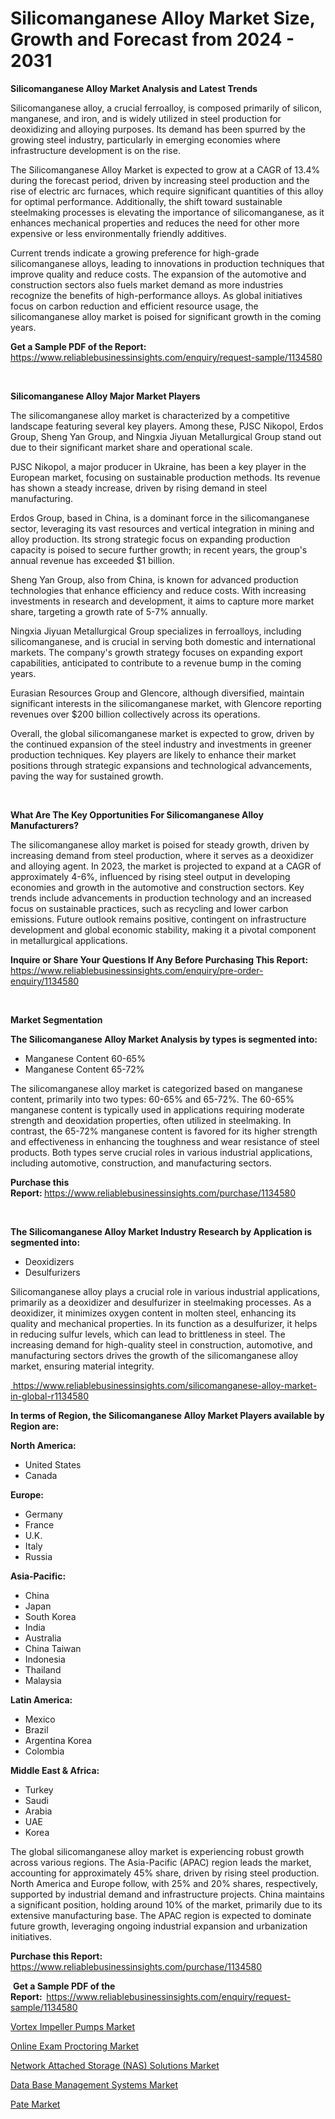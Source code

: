 <p><h1>Silicomanganese Alloy Market Size, Growth and Forecast from 2024 - 2031</h1></p><p><strong>Silicomanganese Alloy Market Analysis and Latest Trends</strong></p>
<p><p>Silicomanganese alloy, a crucial ferroalloy, is composed primarily of silicon, manganese, and iron, and is widely utilized in steel production for deoxidizing and alloying purposes. Its demand has been spurred by the growing steel industry, particularly in emerging economies where infrastructure development is on the rise. </p><p>The Silicomanganese Alloy Market is expected to grow at a CAGR of 13.4% during the forecast period, driven by increasing steel production and the rise of electric arc furnaces, which require significant quantities of this alloy for optimal performance. Additionally, the shift toward sustainable steelmaking processes is elevating the importance of silicomanganese, as it enhances mechanical properties and reduces the need for other more expensive or less environmentally friendly additives.</p><p>Current trends indicate a growing preference for high-grade silicomanganese alloys, leading to innovations in production techniques that improve quality and reduce costs. The expansion of the automotive and construction sectors also fuels market demand as more industries recognize the benefits of high-performance alloys. As global initiatives focus on carbon reduction and efficient resource usage, the silicomanganese alloy market is poised for significant growth in the coming years.</p></p>
<p><strong>Get a Sample PDF of the Report:&nbsp;</strong> <a href="https://www.reliablebusinessinsights.com/enquiry/request-sample/1134580?utm_campaign=1358&utm_medium=2&utm_source=Github&utm_content=ia&utm_term=08102024&utm_id=silicomanganese-alloy">https://www.reliablebusinessinsights.com/enquiry/request-sample/1134580</a></p>
<p>&nbsp;</p>
<p><strong>Silicomanganese Alloy Major Market Players</strong></p>
<p><p>The silicomanganese alloy market is characterized by a competitive landscape featuring several key players. Among these, PJSC Nikopol, Erdos Group, Sheng Yan Group, and Ningxia Jiyuan Metallurgical Group stand out due to their significant market share and operational scale. </p><p>PJSC Nikopol, a major producer in Ukraine, has been a key player in the European market, focusing on sustainable production methods. Its revenue has shown a steady increase, driven by rising demand in steel manufacturing.</p><p>Erdos Group, based in China, is a dominant force in the silicomanganese sector, leveraging its vast resources and vertical integration in mining and alloy production. Its strong strategic focus on expanding production capacity is poised to secure further growth; in recent years, the group's annual revenue has exceeded $1 billion.</p><p>Sheng Yan Group, also from China, is known for advanced production technologies that enhance efficiency and reduce costs. With increasing investments in research and development, it aims to capture more market share, targeting a growth rate of 5-7% annually.</p><p>Ningxia Jiyuan Metallurgical Group specializes in ferroalloys, including silicomanganese, and is crucial in serving both domestic and international markets. The company's growth strategy focuses on expanding export capabilities, anticipated to contribute to a revenue bump in the coming years.</p><p>Eurasian Resources Group and Glencore, although diversified, maintain significant interests in the silicomanganese market, with Glencore reporting revenues over $200 billion collectively across its operations.</p><p>Overall, the global silicomanganese market is expected to grow, driven by the continued expansion of the steel industry and investments in greener production techniques. Key players are likely to enhance their market positions through strategic expansions and technological advancements, paving the way for sustained growth.</p></p>
<p>&nbsp;</p>
<p><strong>What Are The Key Opportunities For Silicomanganese Alloy Manufacturers?</strong></p>
<p><p>The silicomanganese alloy market is poised for steady growth, driven by increasing demand from steel production, where it serves as a deoxidizer and alloying agent. In 2023, the market is projected to expand at a CAGR of approximately 4-6%, influenced by rising steel output in developing economies and growth in the automotive and construction sectors. Key trends include advancements in production technology and an increased focus on sustainable practices, such as recycling and lower carbon emissions. Future outlook remains positive, contingent on infrastructure development and global economic stability, making it a pivotal component in metallurgical applications.</p></p>
<p><strong>Inquire or Share Your Questions If Any Before Purchasing This Report:</strong> <a href="https://www.reliablebusinessinsights.com/enquiry/pre-order-enquiry/1134580?utm_campaign=1358&utm_medium=2&utm_source=Github&utm_content=ia&utm_term=08102024&utm_id=silicomanganese-alloy">https://www.reliablebusinessinsights.com/enquiry/pre-order-enquiry/1134580</a></p>
<p>&nbsp;</p>
<p><strong>Market Segmentation</strong></p>
<p><strong>The Silicomanganese Alloy Market Analysis by types is segmented into:</strong></p>
<p><ul><li>Manganese Content 60-65%</li><li>Manganese Content 65-72%</li></ul></p>
<p><p>The silicomanganese alloy market is categorized based on manganese content, primarily into two types: 60-65% and 65-72%. The 60-65% manganese content is typically used in applications requiring moderate strength and deoxidation properties, often utilized in steelmaking. In contrast, the 65-72% manganese content is favored for its higher strength and effectiveness in enhancing the toughness and wear resistance of steel products. Both types serve crucial roles in various industrial applications, including automotive, construction, and manufacturing sectors.</p></p>
<p><strong>Purchase this Report:&nbsp;</strong><a href="https://www.reliablebusinessinsights.com/purchase/1134580?utm_campaign=1358&utm_medium=2&utm_source=Github&utm_content=ia&utm_term=08102024&utm_id=silicomanganese-alloy">https://www.reliablebusinessinsights.com/purchase/1134580</a></p>
<p>&nbsp;</p>
<p><strong>The Silicomanganese Alloy Market Industry Research by Application is segmented into:</strong></p>
<p><ul><li>Deoxidizers</li><li>Desulfurizers</li></ul></p>
<p><p>Silicomanganese alloy plays a crucial role in various industrial applications, primarily as a deoxidizer and desulfurizer in steelmaking processes. As a deoxidizer, it minimizes oxygen content in molten steel, enhancing its quality and mechanical properties. In its function as a desulfurizer, it helps in reducing sulfur levels, which can lead to brittleness in steel. The increasing demand for high-quality steel in construction, automotive, and manufacturing sectors drives the growth of the silicomanganese alloy market, ensuring material integrity.</p></p>
<p><a href="https://www.reliablebusinessinsights.com/silicomanganese-alloy-market-in-global-r1134580?utm_campaign=1358&utm_medium=2&utm_source=Github&utm_content=ia&utm_term=08102024&utm_id=silicomanganese-alloy">&nbsp;https://www.reliablebusinessinsights.com/silicomanganese-alloy-market-in-global-r1134580</a></p>
<p><strong>In terms of Region, the Silicomanganese Alloy Market Players available by Region are:</strong></p>
<p>
    <p> <strong> North America: </strong>
        <ul>
            <li>United States</li>
            <li>Canada</li>
        </ul>
        </p> 
    <p> <strong> Europe: </strong>
        <ul>
            <li>Germany</li>
            <li>France</li>
            <li>U.K.</li>
            <li>Italy</li>
            <li>Russia</li>
        </ul>
        </p> 
    <p> <strong> Asia-Pacific: </strong>
        <ul>
            <li>China</li>
            <li>Japan</li>
            <li>South Korea</li>
            <li>India</li>
            <li>Australia</li>
            <li>China Taiwan</li>
            <li>Indonesia</li>
            <li>Thailand</li>
            <li>Malaysia</li>
        </ul>
        </p> 
    <p> <strong> Latin America: </strong>
        <ul>
            <li>Mexico</li>
            <li>Brazil</li>
            <li>Argentina Korea</li>
            <li>Colombia</li>
        </ul>
        </p> 
    <p> <strong> Middle East & Africa: </strong>
        <ul>
            <li>Turkey</li>
            <li>Saudi</li>
            <li>Arabia</li>
            <li>UAE</li>
            <li>Korea</li>
        </ul>
    </p>
    </p>
<p><p>The global silicomanganese alloy market is experiencing robust growth across various regions. The Asia-Pacific (APAC) region leads the market, accounting for approximately 45% share, driven by rising steel production. North America and Europe follow, with 25% and 20% shares, respectively, supported by industrial demand and infrastructure projects. China maintains a significant position, holding around 10% of the market, primarily due to its extensive manufacturing base. The APAC region is expected to dominate future growth, leveraging ongoing industrial expansion and urbanization initiatives.</p></p>
<p><strong>Purchase this Report: </strong><a href="https://www.reliablebusinessinsights.com/purchase/1134580?utm_campaign=1358&utm_medium=2&utm_source=Github&utm_content=ia&utm_term=08102024&utm_id=silicomanganese-alloy">https://www.reliablebusinessinsights.com/purchase/1134580</a></p>
<p>&nbsp;<strong>Get a Sample PDF of the Report:&nbsp;&nbsp;</strong><a href="https://www.reliablebusinessinsights.com/enquiry/request-sample/1134580?utm_campaign=1358&utm_medium=2&utm_source=Github&utm_content=ia&utm_term=08102024&utm_id=silicomanganese-alloy">https://www.reliablebusinessinsights.com/enquiry/request-sample/1134580</a></p>
<p><strong></strong></p>
<p><p><a href="https://www.linkedin.com/pulse/global-perspectives-vortex-impeller-pumps-market-trends-forecast-suohe?utm_campaign=1358&utm_medium=2&utm_source=Github&utm_content=ia&utm_term=08102024&utm_id=silicomanganese-alloy">Vortex Impeller Pumps Market</a></p><p><a href="https://www.linkedin.com/pulse/online-exam-proctoring-market-share-analysis-growth-trends-dy3hf?utm_campaign=1358&utm_medium=2&utm_source=Github&utm_content=ia&utm_term=08102024&utm_id=silicomanganese-alloy">Online Exam Proctoring Market</a></p><p><a href="https://www.linkedin.com/pulse/emerging-trends-network-attached-storage-nas-solutions-market-ob7hf?utm_campaign=1358&utm_medium=2&utm_source=Github&utm_content=ia&utm_term=08102024&utm_id=silicomanganese-alloy">Network Attached Storage (NAS) Solutions Market</a></p><p><a href="https://www.linkedin.com/pulse/market-leaders-laggards-global-data-base-management-systems-trends-eoflf?utm_campaign=1358&utm_medium=2&utm_source=Github&utm_content=ia&utm_term=08102024&utm_id=silicomanganese-alloy">Data Base Management Systems Market</a></p><p><a href="https://www.linkedin.com/pulse/in-depth-analysis-global-pate-market-scope-its-rapid-growing-73-tjlfe?utm_campaign=1358&utm_medium=2&utm_source=Github&utm_content=ia&utm_term=08102024&utm_id=silicomanganese-alloy">Pate Market</a></p></p>